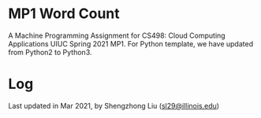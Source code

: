 # MP1 Word Count
A Machine Programming Assignment for CS498: Cloud Computing Applications UIUC Spring 2021 MP1. For Python template, we have updated from Python2 to Python3.

# Log
Last updated in Mar 2021, by Shengzhong Liu (sl29@illinois.edu)
